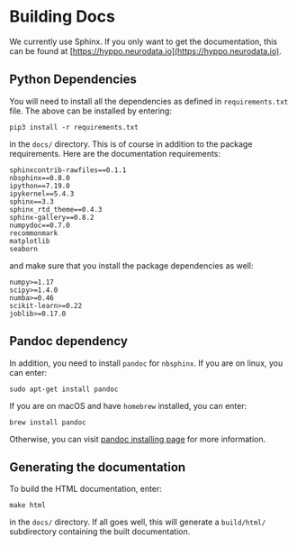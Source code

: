 # Building Docs

We currently use Sphinx. If you only want to get the documentation, this can be found at [https://hyppo.neurodata.io](https://hyppo.neurodata.io).

## Python Dependencies

You will need to install all the dependencies as defined in `requirements.txt` file. The above can be installed by entering:

    pip3 install -r requirements.txt

in the `docs/` directory. This is of course in addition to the package requirements. Here are the documentation requirements:

    sphinxcontrib-rawfiles==0.1.1
    nbsphinx==0.8.0
    ipython==7.19.0
    ipykernel==5.4.3
    sphinx==3.3
    sphinx_rtd_theme==0.4.3
    sphinx-gallery==0.8.2
    numpydoc==0.7.0
    recommonmark
    matplotlib
    seaborn

and make sure that you install the package dependencies as well:

    numpy>=1.17
    scipy>=1.4.0
    numba>=0.46
    scikit-learn>=0.22
    joblib>=0.17.0

## Pandoc dependency

In addition, you need to install `pandoc` for `nbsphinx`. If you are on linux, you can enter:

    sudo apt-get install pandoc

If you are on macOS and have `homebrew` installed, you can enter:

    brew install pandoc

Otherwise, you can visit [pandoc installing page](https://pandoc.org/installing.html) for more information.

## Generating the documentation

To build the HTML documentation, enter:

    make html

in the `docs/` directory. If all goes well, this will generate a `build/html/` subdirectory containing the built documentation.
